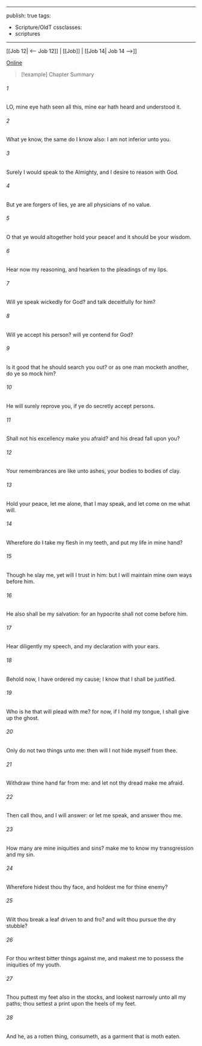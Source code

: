 

---
publish: true
tags:
  - Scripture/OldT
cssclasses:
  - scriptures
---
[[Job 12| <-- Job 12]] | [[Job]] | [[Job 14| Job 14 -->]]

[Online](https://churchofjesuschrist.org/study/scriptures/ot/job/13?lang=eng)

>[!example] Chapter Summary
>
###### 1
LO, mine eye hath seen all this, mine ear hath heard and understood it.
###### 2
What ye know, the same do I know also: I am not inferior unto you.
###### 3
Surely I would speak to the Almighty, and I desire to reason with God.
###### 4
But ye are forgers of lies, ye are all physicians of no value.
###### 5
O that ye would altogether hold your peace!  and it should be your wisdom.
###### 6
Hear now my reasoning, and hearken to the pleadings of my lips.
###### 7
Will ye speak wickedly for God?  and talk deceitfully for him?
###### 8
Will ye accept his person?  will ye contend for God?
###### 9
Is it good that he should search you out?  or as one man mocketh another, do ye so mock him?
###### 10
He will surely reprove you, if ye do secretly accept persons.
###### 11
Shall not his excellency make you afraid?  and his dread fall upon you?
###### 12
Your remembrances are like unto ashes, your bodies to bodies of clay.
###### 13
Hold your peace, let me alone, that I may speak, and let come on me what will.
###### 14
Wherefore do I take my flesh in my teeth, and put my life in mine hand?
###### 15
Though he slay me, yet will I trust in him: but I will maintain mine own ways before him.
###### 16
He also shall be my salvation: for an hypocrite shall not come before him.
###### 17
Hear diligently my speech, and my declaration with your ears.
###### 18
Behold now, I have ordered my cause; I know that I shall be justified.
###### 19
Who is he that will plead with me?  for now, if I hold my tongue, I shall give up the ghost.
###### 20
Only do not two things unto me: then will I not hide myself from thee.
###### 21
Withdraw thine hand far from me: and let not thy dread make me afraid.
###### 22
Then call thou, and I will answer: or let me speak, and answer thou me.
###### 23
How many are mine iniquities and sins?  make me to know my transgression and my sin.
###### 24
Wherefore hidest thou thy face, and holdest me for thine enemy?
###### 25
Wilt thou break a leaf driven to and fro?  and wilt thou pursue the dry stubble?
###### 26
For thou writest bitter things against me, and makest me to possess the iniquities of my youth.
###### 27
Thou puttest my feet also in the stocks, and lookest narrowly unto all my paths; thou settest a print upon the heels of my feet.
###### 28
And he, as a rotten thing, consumeth, as a garment that is moth eaten.




